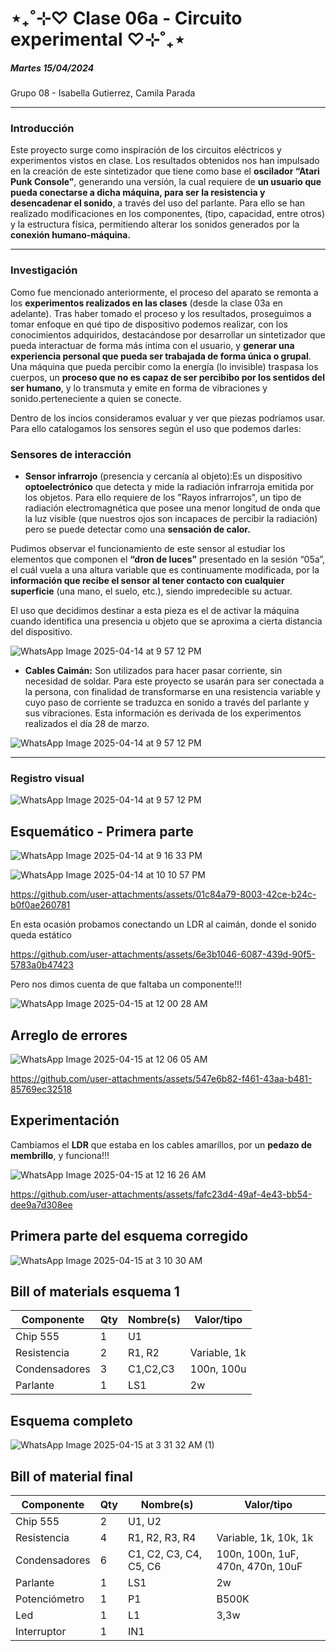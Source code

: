 # ⋆₊˚⊹♡ Clase 06a - Circuito experimental ♡⊹˚₊⋆
##### _Martes 15/04/2024_ 
Grupo 08 - Isabella Gutierrez, Camila Parada

***

### Introducción
 
Este proyecto surge como inspiración de los circuitos eléctricos y experimentos vistos en clase. Los resultados obtenidos nos han impulsado en la creación de este sintetizador que tiene como base el **oscilador “Atari Punk Console”**, generando una versión,  la cual requiere de **un usuario que pueda conectarse a dicha máquina, para ser la resistencia y desencadenar el sonido**, a través del uso del parlante. Para ello se han realizado modificaciones en los componentes, (tipo, capacidad, entre otros) y la estructura física, permitiendo alterar los sonidos generados por la **conexión humano-máquina.**

***

### Investigación

Como fue mencionado anteriormente, el proceso del aparato se remonta a los **experimentos realizados en las clases** (desde la clase 03a en adelante). Tras haber tomado el proceso y los resultados, proseguimos a tomar enfoque en qué tipo de dispositivo podemos realizar, con los conocimientos adquiridos, destacándose por desarrollar un sintetizador que pueda interactuar de forma más íntima con el usuario, y **generar una experiencia personal que pueda ser trabajada de forma única o grupal**. Una máquina que pueda percibir como la energía (lo invisible) traspasa los cuerpos, un **proceso que no es capaz de ser percibibo por los sentidos del ser humano**, y lo transmuta y emite en forma de vibraciones y sonido.perteneciente a quien se conecte.


Dentro de los incios consideramos evaluar y ver que piezas podríamos usar. Para ello catalogamos los sensores según el uso que podemos darles:

### Sensores de interacción

- **Sensor infrarrojo** (presencia y cercanía al objeto):Es un dispositivo **optoelectrónico** que detecta y mide la radiación infrarroja emitida por los objetos. Para ello requiere de los "Rayos infrarrojos", un tipo de radiación electromagnética que posee una menor longitud de onda que la luz visible (que nuestros ojos son incapaces de percibir la radiación) pero se puede detectar como una **sensación de calor.**

Pudimos observar el funcionamiento de este sensor al estudiar los elementos que componen el **“dron de luces”** presentado en la sesión “05a”, el cuál vuela a una altura variable que es continuamente modificada, por la **información que recibe el sensor al tener contacto con cualquier superficie** (una mano, el suelo, etc.), siendo impredecible su actuar. 

El uso que decidimos destinar a esta pieza es el de activar la máquina cuando identifica una presencia u objeto que se aproxima a cierta distancia del dispositivo.

![WhatsApp Image 2025-04-14 at 9 57 12 PM](https://github.com/user-attachments/assets/c299ac5b-6c52-439f-9335-00f9782de4f2)

 - **Cables Caimán:** Son utilizados para hacer pasar corriente, sin necesidad de soldar. Para este proyecto se usarán para ser conectada a la persona, con finalidad de transformarse en una resistencia variable y cuyo paso de corriente se traduzca en sonido a través del parlante y sus vibraciones. Esta información es derivada de los experimentos realizados el día 28 de marzo.


![WhatsApp Image 2025-04-14 at 9 57 12 PM](https://github.com/user-attachments/assets/6d4d8f25-7819-4c4d-8e50-bf885a0244bf)


***

### Registro visual

![WhatsApp Image 2025-04-14 at 9 57 12 PM](https://github.com/user-attachments/assets/c299ac5b-6c52-439f-9335-00f9782de4f2)

## Esquemático - Primera parte 

![WhatsApp Image 2025-04-14 at 9 16 33 PM](https://github.com/user-attachments/assets/3dd10f62-5c41-4f81-95bd-aff92467df84)


![WhatsApp Image 2025-04-14 at 10 10 57 PM](https://github.com/user-attachments/assets/03d5d335-aec2-4837-8cb9-53150997acca)


https://github.com/user-attachments/assets/01c84a79-8003-42ce-b24c-b0f0ae260781


En esta ocasión probamos conectando un LDR al caimán, donde el sonido queda estático  


https://github.com/user-attachments/assets/6e3b1046-6087-439d-90f5-5783a0b47423

 Pero nos dimos cuenta de que faltaba un componente!!!

 ![WhatsApp Image 2025-04-15 at 12 00 28 AM](https://github.com/user-attachments/assets/979a5d7e-6f49-4dcd-9412-947ec612061e)

## Arreglo de errores
 ![WhatsApp Image 2025-04-15 at 12 06 05 AM](https://github.com/user-attachments/assets/041c3b2a-5799-4a44-9650-d4b17ef6e887)

 

https://github.com/user-attachments/assets/547e6b82-f461-43aa-b481-85769ec32518

## Experimentación 

Cambiamos el **LDR** que estaba en los cables amarillos, por un **pedazo de membrillo**, y funciona!!!

![WhatsApp Image 2025-04-15 at 12 16 26 AM](https://github.com/user-attachments/assets/f76a36e3-8174-494a-9bb7-d52c60df6218) 

https://github.com/user-attachments/assets/fafc23d4-49af-4e43-bb54-dee9a7d308ee

## Primera parte del esquema corregido

![WhatsApp Image 2025-04-15 at 3 10 30 AM](https://github.com/user-attachments/assets/47625dfd-8b80-44e5-ad6f-5b12937dec05)

## Bill of materials esquema 1
 

| Componente       | Qty | Nombre(s) | Valor/tipo |
|-----------------------|---------|------------|----------------|
| Chip 555              | 1       | U1         |                |
| Resistencia           | 2       | R1, R2     | Variable, 1k   |
| Condensadores         | 3       | C1,C2,C3   | 100n, 100u     |
| Parlante              | 1       |  LS1       |      2w        |

## Esquema completo

![WhatsApp Image 2025-04-15 at 3 31 32 AM (1)](https://github.com/user-attachments/assets/132ddb01-a23e-4f2c-a78a-8fe81fba02f0)


## Bill of material final

| Componente       | Qty | Nombre(s) | Valor/tipo |
|-----------------------|---------|------------|----------------|
| Chip 555                 | 2       | U1, U2         |                |
| Resistencia              | 4       | R1, R2, R3, R4        | Variable, 1k, 10k, 1k      |
| Condensadores      | 6       | C1, C2, C3, C4, C5, C6         | 100n, 100n, 1uF, 470n, 470n, 10uF        |
| Parlante                  | 1       |  LS1         |      2w          |
| Potenciómetro                  | 1       |  P1         |      B500K          |
| Led                  | 1       |  L1         |      3,3w          |
| Interruptor                  | 1       |  IN1         |               |









   


